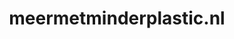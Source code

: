 ---
layout: post
title:  "meermetminderplastic.nl"
internal_url:  "/dutchgov/meermetminderplastic.nl.html"
subdomains_count: 4
all_subdomains_count: 4
urls_count: 4
ssl_rank: 0
http_rank: 28
url_link: /data/meermetminderplastic.nl/urls.txt
all_subdomains_link: /data/meermetminderplastic.nl/all_subdomains.txt
subdomains_link: /data/meermetminderplastic.nl/subdomains.txt
categories: dutchgov
---